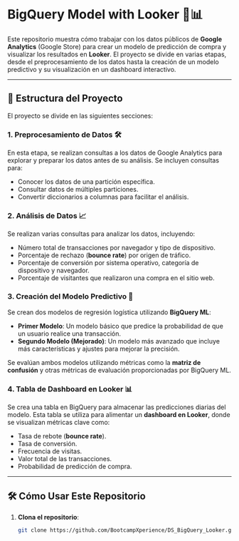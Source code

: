 # BigQuery Model with Looker 🛒📊

Este repositorio muestra cómo trabajar con los datos públicos de **Google Analytics** (Google Store) para crear un modelo de predicción de compra y visualizar los resultados en **Looker**. El proyecto se divide en varias etapas, desde el preprocesamiento de los datos hasta la creación de un modelo predictivo y su visualización en un dashboard interactivo.

---

## 🚀 Estructura del Proyecto

El proyecto se divide en las siguientes secciones:

### 1. **Preprocesamiento de Datos** 🛠️
En esta etapa, se realizan consultas a los datos de Google Analytics para explorar y preparar los datos antes de su análisis. Se incluyen consultas para:
- Conocer los datos de una partición específica.
- Consultar datos de múltiples particiones.
- Convertir diccionarios a columnas para facilitar el análisis.

### 2. **Análisis de Datos** 📈
Se realizan varias consultas para analizar los datos, incluyendo:
- Número total de transacciones por navegador y tipo de dispositivo.
- Porcentaje de rechazo (**bounce rate**) por origen de tráfico.
- Porcentaje de conversión por sistema operativo, categoría de dispositivo y navegador.
- Porcentaje de visitantes que realizaron una compra en el sitio web.

### 3. **Creación del Modelo Predictivo** 🤖
Se crean dos modelos de regresión logística utilizando **BigQuery ML**:
- **Primer Modelo**: Un modelo básico que predice la probabilidad de que un usuario realice una transacción.
- **Segundo Modelo (Mejorado)**: Un modelo más avanzado que incluye más características y ajustes para mejorar la precisión.

Se evalúan ambos modelos utilizando métricas como la **matriz de confusión** y otras métricas de evaluación proporcionadas por BigQuery ML.

### 4. **Tabla de Dashboard en Looker** 📊
Se crea una tabla en BigQuery para almacenar las predicciones diarias del modelo. Esta tabla se utiliza para alimentar un **dashboard en Looker**, donde se visualizan métricas clave como:
- Tasa de rebote (**bounce rate**).
- Tasa de conversión.
- Frecuencia de visitas.
- Valor total de las transacciones.
- Probabilidad de predicción de compra.

---

## 🛠️ Cómo Usar Este Repositorio

1. **Clona el repositorio**:
   ```bash
   git clone https://github.com/BootcampXperience/DS_BigQuery_Looker.git
